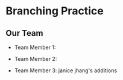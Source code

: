 # Branching Practice

## Our Team

- Team Member 1: 


- Team Member 2:


- Team Member 3: janice jhang's additions
